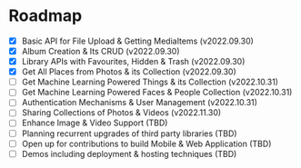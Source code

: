 # Roadmap

- [x] Basic API for File Upload & Getting MediaItems (v2022.09.30)
- [x] Album Creation & Its CRUD (v2022.09.30)
- [x] Library APIs with Favourites, Hidden & Trash (v2022.09.30)
- [x] Get All Places from Photos & its Collection (v2022.09.30)
- [ ] Get Machine Learning Powered Things & its Collection (v2022.10.31)
- [ ] Get Machine Learning Powered Faces & People Collection (v2022.10.31)
- [ ] Authentication Mechanisms & User Management (v2022.10.31)
- [ ] Sharing Collections of Photos & Videos (v2022.11.30)
- [ ] Enhance Image & Video Support (TBD)
- [ ] Planning recurrent upgrades of third party libraries (TBD)
- [ ] Open up for contributions to build Mobile & Web Application (TBD)
- [ ] Demos including deployment & hosting techniques (TBD)
